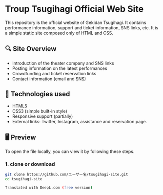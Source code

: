 # Troup Tsugihagi Official Web Site

This repository is the official website of Gekidan Tsugihagi. It contains performance information, support and ticket information, SNS links, etc. It is a simple static site composed only of HTML and CSS.

## 🔍 Site Overview

- Introduction of the theater company and SNS links
- Posting information on the latest performances
- Crowdfunding and ticket reservation links
- Contact information (email and SNS)

## 📁 Technologies used

- HTML5
- CSS3 (simple built-in style)
- Responsive support (partially)
- External links: Twitter, Instagram, assistance and reservation page.

## 🖥 Preview

To open the file locally, you can view it by following these steps.

### 1. clone or download

```bash 
git clone https://github.com/ユーザー名/tsugihagi-site.git 
cd tsugihagi-site

Translated with DeepL.com (free version)